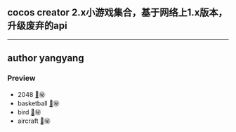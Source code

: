 ## cocos creator 2.x小游戏集合，基于网络上1.x版本，升级废弃的api
---
## author yangyang
### Preview
- 2048
[:link:](https://mllions-c.github.io/cocos_game2.x/2048):secret:
- basketball
[:link:](https://mllions-c.github.io/cocos_game2.x/basketball):secret:
- bird
[:link:](https://mllions-c.github.io/cocos_game2.x/flappybird):secret:
- aircraft
[:link:](https://mllions-c.github.io/cocos_game2.x/aircraft):secret: